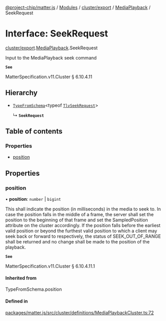 [@project-chip/matter.js](../README.md) / [Modules](../modules.md) / [cluster/export](../modules/cluster_export.md) / [MediaPlayback](../modules/cluster_export.MediaPlayback.md) / SeekRequest

# Interface: SeekRequest

[cluster/export](../modules/cluster_export.md).[MediaPlayback](../modules/cluster_export.MediaPlayback.md).SeekRequest

Input to the MediaPlayback seek command

**`See`**

MatterSpecification.v11.Cluster § 6.10.4.11

## Hierarchy

- [`TypeFromSchema`](../modules/tlv_export.md#typefromschema)\<typeof [`TlvSeekRequest`](../modules/cluster_export.MediaPlayback.md#tlvseekrequest)\>

  ↳ **`SeekRequest`**

## Table of contents

### Properties

- [position](cluster_export.MediaPlayback.SeekRequest.md#position)

## Properties

### position

• **position**: `number` \| `bigint`

This shall indicate the position (in milliseconds) in the media to seek to. In case the position falls in
the middle of a frame, the server shall set the position to the beginning of that frame and set the
SampledPosition attribute on the cluster accordingly. If the position falls before the earliest valid
position or beyond the furthest valid position to which a client may seek back or forward to respectively,
the status of SEEK_OUT_OF_RANGE shall be returned and no change shall be made to the position of the
playback.

**`See`**

MatterSpecification.v11.Cluster § 6.10.4.11.1

#### Inherited from

TypeFromSchema.position

#### Defined in

[packages/matter.js/src/cluster/definitions/MediaPlaybackCluster.ts:72](https://github.com/project-chip/matter.js/blob/904d0c9b952b91f28a21803759c5e5c66ee4d272/packages/matter.js/src/cluster/definitions/MediaPlaybackCluster.ts#L72)
